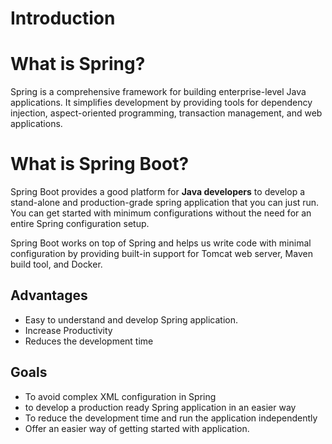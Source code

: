 # Introduction

# What is Spring?

Spring is a comprehensive framework for building enterprise-level Java applications. It simplifies development by providing tools for dependency injection, aspect-oriented programming, transaction management, and web applications.

# What is Spring Boot?

Spring Boot provides a good platform for **Java developers** to develop a stand-alone and
production-grade spring application that you can just run. You can get started with
minimum configurations without the need for an entire Spring configuration setup.

Spring Boot works on top of Spring and helps us write code with minimal configuration by providing built-in support for Tomcat web server, Maven build tool, and Docker.

## Advantages

- Easy to understand and develop Spring application.
- Increase Productivity
- Reduces the development time

## Goals

- To avoid complex XML configuration in Spring
- to develop a production ready Spring application in an easier way
- To reduce the development time and run the application independently
- Offer an easier way of getting started with application.